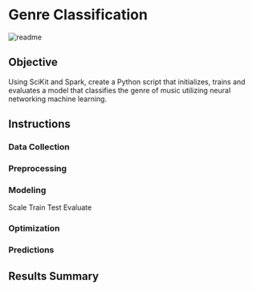 # Genre Classification

![readme](https://github.com/kgregart/genre/blob/main/Images/readme.jpg)

## Objective

Using SciKit and Spark, create a Python script that initializes, trains and evaluates a model that classifies the genre of music utilizing neural networking machine learning.

## Instructions

### Data Collection

### Preprocessing 

### Modeling

Scale
Train
Test
Evaluate

### Optimization

### Predictions


## Results Summary



